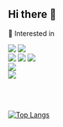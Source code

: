 <h2 > Hi there 👋 </h2>

<!--
**Pilse/Pilse** is a ✨ _special_ ✨ repository because its `README.md` (this file) appears on your GitHub profile.

Here are some ideas to get you started:

- 🔭 I’m currently working on ...
- 🌱 I’m currently learning ...
- 👯 I’m looking to collaborate on ...
- 🤔 I’m looking for help with ...
- 💬 Ask me about ...
- 📫 How to reach me: ...
- 😄 Pronouns: ...
- ⚡ Fun fact: ...
-->

<p> 
  🌱 Interested in
</p>
<div> 
<img src="https://img.shields.io/badge/HTML-E34F26?style=rounded-square&logo=html5&logoColor=white"/>
<img src="https://img.shields.io/badge/CSS-1572B6?style=rounded-square&logo=css3&logoColor=white"/>
</div>
<div> 
<img src="https://img.shields.io/badge/Javascript-F7DF1E?style=rounded-square&logo=javascript&logoColor=white"/>
<img src="https://img.shields.io/badge/React-61DAFB?style=rounded-square&logo=React&logoColor=white"/>
<img src="https://img.shields.io/badge/Vue-4FC08D?style=rounded-square&logo=Vue.js&logoColor=white"/>
</div>
<div> 
<img src="https://img.shields.io/badge/Express-000000?style=rounded-square&logo=express&logoColor=white"/>
</div>
<div> 
<img src="https://img.shields.io/badge/mongoDB-47A248?style=rounded-square&logo=mongoDB&logoColor=white"/>
</div>

<br/>
<br/>
<br/>

[![Top Langs](https://github-readme-stats.vercel.app/api/top-langs/?username=Pilse&layout=compact&theme=onedark)](https://github.com/anuraghazra/github-readme-stats)


